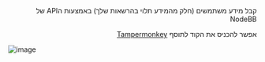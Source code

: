 <div dir="rtl">
  קבל מידע משתמשים (חלק מהמידע תלוי בהרשאות שלך) באמצעות הAPI של NodeBB
  
  אפשר להכניס את הקוד לתוסף [Tampermonkey](https://chrome.google.com/webstore/detail/tampermonkey/dhdgffkkebhmkfjojejmpbldmpobfkfo)
</div>

![image](https://user-images.githubusercontent.com/83726826/132989858-0da95a57-70a9-48ca-b7d5-432deaa42c82.png)
